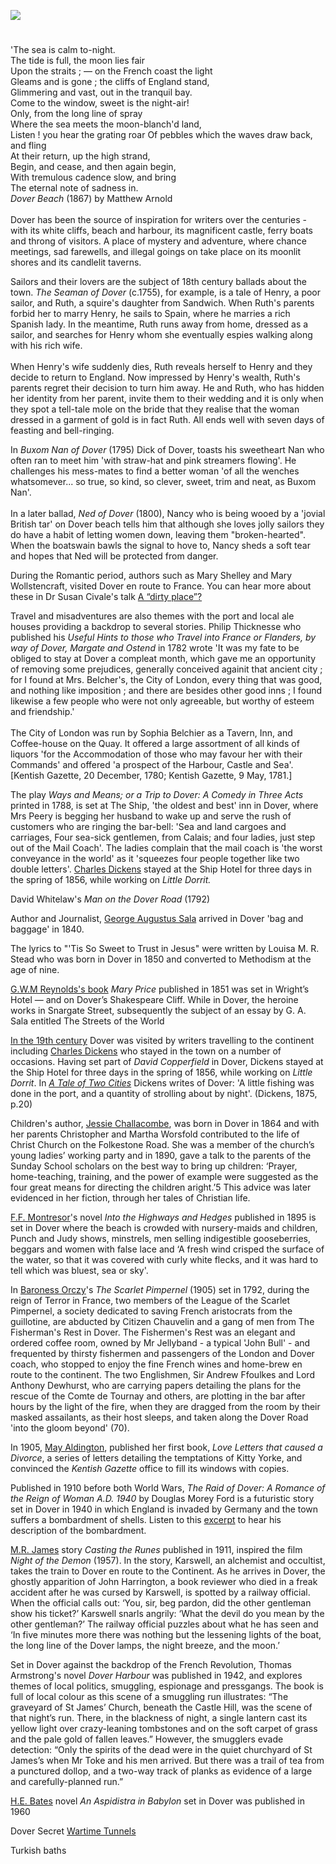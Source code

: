 <a href="https://www.kent-maps.online"><img src="https://kent-map.github.io/mdpress/juncture/ve-button.png"></a>
<param ve-config title="Dover at Night" author="Michelle Crowther" layout="vtl" 
banner="https://upload.wikimedia.org/wikipedia/commons/7/7f/Plan_of_Dover_and_of_Dover_Castle_and_Archclift_Fort_%281756%29.jpg">

#

'The sea is calm to-night.    
The tide is full, the moon lies fair   
Upon the straits ; — on the French coast the light    
Gleams and is gone ; the cliffs of England stand,    
Glimmering and vast, out in the tranquil bay.    
Come to the window, sweet is the night-air!    
Only, from the long line of spray    
Where the sea meets the moon-blanch'd land,    
Listen ! you hear the grating roar 
Of pebbles which the waves draw back, and fling  
At their return, up the high strand,   
Begin, and cease, and then again begin,   
With tremulous cadence slow, and bring   
The eternal note of sadness in.   
_Dover Beach_ (1867) by Matthew Arnold
<br><br>
Dover has been the source of inspiration for writers over the centuries - with its white cliffs, beach and harbour, its magnificent castle, ferry boats and throng of visitors. A place of mystery and adventure, where chance meetings, sad farewells, and illegal goings on take place on its moonlit shores and its candlelit taverns.
<param ve-image url="https://upload.wikimedia.org/wikipedia/commons/6/6b/Anonymous_-_The_Beach_at_Dover_-_B1977.14.1638_-_Yale_Center_for_British_Art.jpg" label="The Beach at Dover" attribution="Yale Center for British Art">

Sailors and their lovers are the subject of 18th century ballads about the town. _The Seaman of Dover_ (c.1755), for example, is a tale of Henry, a poor sailor, and Ruth, a squire's daughter from Sandwich. When Ruth's parents forbid her to marry Henry, he sails to Spain, where he marries a rich Spanish lady. In the meantime, Ruth runs away from home, dressed as a sailor, and searches for Henry whom she eventually espies walking along with his rich wife. 
<br><br>
When Henry's wife suddenly dies, Ruth reveals herself to Henry and they decide to return to England. Now impressed by Henry's wealth, Ruth's parents regret their decision to turn him away. He and Ruth, who has hidden her identity from her parent, invite them to their wedding and it is only when they spot a tell-tale mole on the bride that they realise that the woman dressed in a garment of gold is in fact Ruth. All ends well with seven days of feasting and bell-ringing.
<param ve-image url="https://upload.wikimedia.org/wikipedia/commons/c/cb/View_of_Dover%2C_with_fishing_vessels_RMG_PU8795.jpg" label="View of Dover with fishing vessels c.1800" attribution="Nicholas Pocock, Public domain, via Wikimedia Commons">

In _Buxom Nan of Dover_ (1795) Dick of Dover, toasts his sweetheart Nan who often ran to meet him 'with straw-hat and pink streamers flowing'. He challenges his mess-mates to find a better woman 'of all the wenches whatsomever... so true, so kind, so clever, sweet, trim and neat, as Buxom Nan'.
<br><br>
In a later ballad, _Ned of Dover_ (1800), Nancy who is being wooed by a 'jovial British tar' on Dover beach tells him that although she loves jolly sailors they do have a habit of letting women down, leaving them "broken-hearted". When the boatswain bawls the signal to hove to, Nancy sheds a soft tear and hopes that Ned will be protected from danger.
<param ve-image url="https://upload.wikimedia.org/wikipedia/commons/4/46/Thomas_Girtin_-_Dover_-_Google_Art_Project.jpg" label="Dover c. late 18th century" attribution="Thomas Girtin, Public domain, via Wikimedia Commons">

During the Romantic period, authors such as Mary Shelley and Mary Wollstencraft, visited Dover en route to France. You can hear more about these in Dr Susan Civale's talk [A “dirty place”?](https://youtu.be/rL6fogIuRVQ?si=CHbNLTLy_eVMMfCD)

Travel and misadventures are also themes with the port and local ale houses providing a backdrop to several stories. Philip Thicknesse who published his _Useful Hints to those who Travel into France or Flanders, by way of Dover, Margate and Ostend_ in 1782 wrote 'It was my fate to be obliged to stay at Dover a compleat month, which gave me an opportunity of removing some prejudices, generally conceived againit that ancient city ; for I found at Mrs. Belcher's, the City of London, every thing that was good, and nothing like imposition ; and there are besides other good inns ; I found likewise a few people who were not only agreeable, but worthy of esteem and friendship.'
<br><br>
The City of London was run by Sophia Belchier as a Tavern, Inn, and Coffee-house on the Quay. It offered a large assortment of all kinds of liquors 'for the Accommodation of those who may favour her with their Commands' and offered 'a prospect of the Harbour, Castle and Sea'. [Kentish Gazette, 20 December, 1780; Kentish Gazette, 9 May, 1781.]

The play _Ways and Means; or a Trip to Dover: A Comedy in Three Acts_ printed in 1788, is set at The Ship, 'the oldest and best' inn in Dover,  where Mrs Peery is begging her husband to wake up and serve the rush of customers who are ringing the bar-bell: 'Sea and land cargoes and carriages, Four sea-sick gentlemen, from Calais; and four ladies, just step out of the Mail Coach'. The ladies complain that the mail coach is 'the worst conveyance in the world' as it 'squeezes four people together like two double letters'. [Charles Dickens](/dickens/dickens-dover/) stayed at the Ship Hotel for three days in the spring of 1856, while working on _Little Dorrit._

David Whitelaw's _Man on the Dover Road_ (1792)

Author and Journalist, [George Augustus Sala](/19c/19c-sala-biography) arrived in Dover 'bag and baggage' in 1840.
<param ve-image url="https://stor.artstor.org/stor/1f7f1801-76e2-4b52-8fa1-996e0d735573" label="Snargate Street c. 1830" attribution="Drawn by G. Shepherd">

The lyrics to "'Tis So Sweet to Trust in Jesus" were written by Louisa M. R. Stead who was born in Dover in 1850 and converted to Methodism at the age of nine.  

[G.W.M Reynolds's book](/19c/19c-reynoldsgwm-biography) _Mary Price_ published in 1851 was set in Wright’s Hotel — and on Dover’s Shakespeare Cliff. While in Dover, the heroine works in Snargate Street, subsequently the subject of an essay by G. A. Sala entitled The Streets of the World

[In the 19th century](/19c/19c-dover/) Dover was visited by writers travelling to the continent including
[Charles Dickens](/dickens/dickens-dover/) who stayed in the town on a number of occasions. Having set part of _David Copperfield_ in Dover, Dickens stayed at the Ship Hotel for three days in the spring of 1856, while working on _Little Dorrit_. In [_A Tale of Two Cities_](/dickens/tale-two-cities/) Dickens writes of Dover: 'A little fishing was done in the port, and a quantity of strolling about by night'. (Dickens, 1875, p.20)
<param ve-image url="https://upload.wikimedia.org/wikipedia/commons/1/10/Joseph_Mallord_William_Turner%2C_A_Packet_Boat_off_Dover%2C_c._1836%2C_NGA_69409.jpg" label="A Packet Boat off Dover by J.M.W. Turner" attribution="National Gallery of Art, CC0, via Wikimedia Commons">

Children's author, [Jessie Challacombe](/19c/19c-challacombe-biography), was born in Dover in 1864 and with her parents Christopher and Martha Worsfold contributed to the life of Christ Church on the Folkestone Road. She was a member of the church’s young ladies’ working party and in 1890, gave a talk to the parents of the Sunday School scholars on the best way to bring up children: ‘Prayer, home-teaching, training, and the power of example were suggested as the four great means for directing the children aright.’5 This advice was later evidenced in her fiction, through her tales of Christian life.

[F.F. Montresor](/19c/19c-montresor-biography)'s novel _Into the Highways and Hedges_ published in 1895 is set in Dover where the beach is crowded with nursery-maids and children, Punch and Judy shows, minstrels, men selling indigestible gooseberries, beggars and women with false lace and ‘A fresh wind crisped the surface of the water, so that it was covered with curly white flecks, and it was hard to tell which was bluest, sea or sky'.
<param ve-image url="https://upload.wikimedia.org/wikipedia/commons/3/30/The_beach_at_Dover%2C_Kent%2C_early_1900s_%28267298004%29.jpg" label="whatsthatpicture from Hanwell, London, UK, CC BY 2.0, via Wikimedia Commons">

In [Baroness Orczy](/20c/20c-orczy-biography)'s _The Scarlet Pimpernel_ (1905) set in 1792, during the reign of Terror in France, two members of the League of the Scarlet Pimpernel, a society dedicated to saving French aristocrats from the guillotine, are abducted by Citizen Chauvelin and a gang of men from The Fisherman's Rest in Dover. The Fishermen's Rest was an elegant and ordered coffee room, owned by Mr Jellyband - a typical 'John Bull' - and frequented by thirsty fishermen and passengers of the London and Dover coach, who stopped to enjoy the fine French wines and home-brew en route to the continent. The two Englishmen, Sir Andrew Ffoulkes and Lord Anthony Dewhurst, who are carrying papers detailing the plans for the rescue of the Comte de Tournay and others, are plotting in the bar after hours by the light of the fire, when they are dragged from the room by their masked assailants, as their host sleeps, and taken along the Dover Road 'into the gloom beyond' (70).
<param ve-image url="https://upload.wikimedia.org/wikipedia/commons/8/83/Scarlet-Pimpernel-Howard-Oberon.jpg" label="Lelsie Howard and Merle Oberson in The Scarlet Pimpernel" attribution="Tunbridge photo for London Films, Public domain, via Wikimedia Commons">

In 1905, [May Aldington](/20c/20c-aldington-biography), published her first book, _Love Letters that caused a Divorce_, a series of letters detailing the temptations of Kitty Yorke, and convinced the _Kentish Gazette_ office to fill its windows with copies.

Published in 1910 before both World Wars, _The Raid of Dover: A Romance of the Reign of Woman A.D. 1940_ by Douglas Morey Ford is a futuristic story set in Dover in 1940 in which England is invaded by Germany and the town suffers a bombardment of shells. Listen to this [excerpt](https://blogs.canterbury.ac.uk/library/wp-content/uploads/sites/638/2023/09/Dover.mp3) to hear his description of the bombardment.

[M.R. James](/20c/20c-jamesmr-biography/) story _Casting the Runes_ published in 1911, inspired the film _Night of the Demon_ (1957). In the story, Karswell, an alchemist and occultist, takes the train to Dover en route to the Continent. As he arrives in Dover, the ghostly apparition of John Harrington, a book reviewer who died in a freak accident after he was cursed by Karswell, is spotted by a railway official. When the official calls out: ‘You, sir, beg pardon, did the other gentleman show his ticket?’ Karswell snarls angrily: ‘What the devil do you mean by the other gentleman?’ The railway official puzzles about what he has seen and ‘In five minutes more there was nothing but the lessening lights of the boat, the long line of the Dover lamps, the night breeze, and the moon.’

Set in Dover against the backdrop of the French Revolution, Thomas Armstrong's novel _Dover Harbour_ was published in 1942, and explores themes of local politics, smuggling, espionage and pressgangs. The book is full of local colour as this scene of a smuggling run illustrates: “The graveyard of St James’ Church, beneath the Castle Hill, was the scene of that night’s run. There, in the blackness of night, a single lantern cast its yellow light over crazy-leaning tombstones and on the soft carpet of grass and the pale gold of fallen leaves.” However, the smugglers evade detection: “Only the spirits of the dead were in the quiet churchyard of St James’s when Mr Toke and his men arrived. But there was a trail of tea from a punctured dollop, and a two-way track of planks as evidence of a large and carefully-planned run.”
<param ve-image url="https://upload.wikimedia.org/wikipedia/commons/8/85/St_james_dover.jpg" label="St James, Dover" attribution="Geni, CC BY-SA 4.0, via Wikimedia Commons">

[H.E. Bates](/20c/20c-bates-biography) novel _An Aspidistra in Babylon_ set in Dover was published in 1960

Dover Secret [Wartime Tunnels](/20c/20c-secret-tunnels/)





Turkish baths

<param ve-image url="https://upload.wikimedia.org/wikipedia/commons/1/1d/Dover_at_night_2000_CSK_08721_0055_000%28125524%29.jpg" label="Dover at Night" attribution="Albert Goodwin, Public domain, via Wikimedia Commons">



